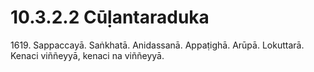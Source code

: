 

# 10.3.2.2 Cūḷantaraduka





1619\. Sappaccayā. Saṅkhatā. Anidassanā. Appaṭighā. Arūpā. Lokuttarā. Kenaci viññeyyā, kenaci na viññeyyā.



